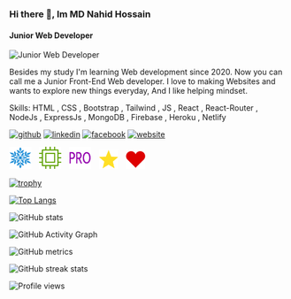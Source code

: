 ### Hi there 👋, Im MD Nahid Hossain 
#### Junior Web Developer
![Junior Web Developer](https://encrypted-tbn0.gstatic.com/images?q=tbn:ANd9GcTY0JeyLTcn-kwLcHWl0gf3XzfFnot6eshV2ms8RVkEmzZst74I4X24PO8KCT7inFz46W0&usqp=CAU)

Besides my study I'm learning Web development since 2020. Now you can call me a Junior Front-End Web developer. I love to making Websites and wants to explore new things everyday, And I like helping mindset.

Skills: HTML , CSS , Bootstrap , Tailwind , JS ,  React , React-Router , NodeJs , ExpressJs , MongoDB , Firebase , Heroku , Netlify



[<img src='https://cdn.jsdelivr.net/npm/simple-icons@3.0.1/icons/github.svg' alt='github' height='40'>](https://github.com/nahid30)  [<img src='https://cdn.jsdelivr.net/npm/simple-icons@3.0.1/icons/linkedin.svg' alt='linkedin' height='40'>](https://www.linkedin.com/in/https://www.linkedin.com/in/md-nahid-hossain-a8522218a//)  [<img src='https://cdn.jsdelivr.net/npm/simple-icons@3.0.1/icons/facebook.svg' alt='facebook' height='40'>](https://www.facebook.com/https://www.facebook.com/mdnahid.shuvo.7330/)  [<img src='https://cdn.jsdelivr.net/npm/simple-icons@3.0.1/icons/icloud.svg' alt='website' height='40'>](https://nahid-hossain-portfolio.netlify.app/)  

<a href='https://archiveprogram.github.com/'><img src='https://raw.githubusercontent.com/acervenky/animated-github-badges/master/assets/acbadge.gif' width='40' height='40'></a> <a href='https://docs.github.com/en/developers'><img src='https://raw.githubusercontent.com/acervenky/animated-github-badges/master/assets/devbadge.gif' width='40' height='40'></a> <a href='https://github.com/pricing'><img src='https://raw.githubusercontent.com/acervenky/animated-github-badges/master/assets/pro.gif' width='40' height='40'></a> <a href='https://stars.github.com/'><img src='https://raw.githubusercontent.com/acervenky/animated-github-badges/master/assets/starbadge.gif' width='35' height='35'></a> <a href='https://docs.github.com/en/github/supporting-the-open-source-community-with-github-sponsors'><img src='https://raw.githubusercontent.com/acervenky/animated-github-badges/master/assets/sponsorbadge.gif' width='35' height='35'></a> 

[![trophy](https://github-profile-trophy.vercel.app/?username=nahid30)](https://github.com/ryo-ma/github-profile-trophy)

[![Top Langs](https://github-readme-stats.vercel.app/api/top-langs/?username=nahid30)](https://github.com/anuraghazra/github-readme-stats)

![GitHub stats](https://github-readme-stats.vercel.app/api?username=nahid30&show_icons=true&count_private=true)  

![GitHub Activity Graph](https://activity-graph.herokuapp.com/graph?username=nahid30)  

![GitHub metrics](https://metrics.lecoq.io/nahid30)  

![GitHub streak stats](https://github-readme-streak-stats.herokuapp.com/?user=nahid30)  

![Profile views](https://gpvc.arturio.dev/nahid30)  
